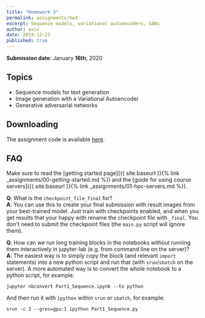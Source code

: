```yaml
---
title: "Homework 3"
permalink: assignments/hw3
excerpt: Sequence models, variational autoencoders, GANs
author: aviv
date: 2019-12-23
published: true
---
```


**Submission date**: January **16th**, 2020

## Topics

- Sequence models for text generation
- Image generation with a Variational Autoencoder
- Generative adversarial networks

## Downloading

The assignment code is available [here]({{site.baseurl}}/assets/hw/w19-20/hw3.zip).



## FAQ

Make sure to read the [getting started page]({{ site.baseurl }}{% link _assignments/00-getting-started.md %})
and the [guide for using course servers]({{ site.baseurl }}{% link _assignments/01-hpc-servers.md %}).

**Q**: What is the `checkpoint_file_final` for?  
**A**: You can use this to create your final submission with result images from
your best-trained model. Just train with checkpoints enabled, and when you get
results that your happy with rename the checkpoint file with `_final`.
You don't need to submit the checkpoint files (the `main.py` script will ignore
them).


**Q**: How can we run long training blocks in the notebooks without running
them interactively in jupyter-lab (e.g. from command line on the server)?  
**A**:
The easiest way is to simply copy the block (and relevant `import` statements) into a new
python script and run that (with `srun`/`sbatch` on the server).
A more automated way is to convert the whole notebook to a python script, for example:
```shell
jupyter nbconvert Part1_Sequence.ipynb --to python
```
And then run it with `ipython` within `srun` or `sbatch`, for example:
```shell
srun -c 2 --gres=gpu:1 ipython Part1_Sequence.py
```

